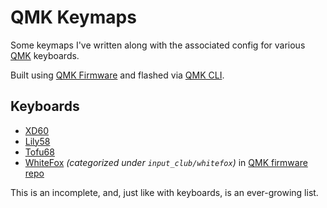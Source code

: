 # QMK Keymaps

Some keymaps I've written along with the associated config for various
[QMK](https://qmk.fm) keyboards.

Built using [QMK Firmware](https://github.com/qmk/qmk_firmware) and
flashed via [QMK CLI](https://github.com/qmk/qmk_cli).

## Keyboards

- [XD60](xd60)
- [Lily58](lily58)
- [Tofu68](kbd67)
- [WhiteFox](whitefox) _(categorized under `input_club/whitefox`)_ in
  [QMK firmware repo](https://github.com/qmk/qmk_firmware/tree/master/keyboards/input_club/whitefox)

This is an incomplete, and, just like with keyboards, is an ever-growing list.

